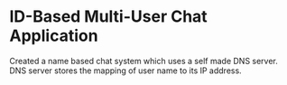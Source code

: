 # ID-Based Multi-User Chat Application
Created a name based chat system which uses a self made DNS server. DNS server stores the mapping of user name to its IP address.
